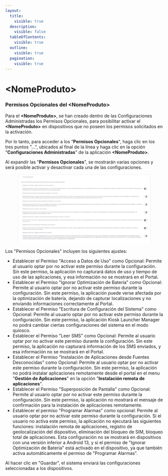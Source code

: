```yaml
---
layout:
  title:
    visible: true
  description:
    visible: false
  tableOfContents:
    visible: true
  outline:
    visible: true
  pagination:
    visible: true
---
```


# \<NomeProduto>

### Permisos Opcionales del \<NomeProduto>&#x20;

Para el **\<NomeProduto>**, se han creado dentro de las Configuraciones Administradas los Permisos Opcionales, para posibilitar activar el **\<NomeProduto>** en dispositivos que no poseen los permisos solicitados en la activación.

Por lo tanto, para acceder a los “**Permisos Opcionales**", haga clic en los tres puntos "...", ubicados al final de la línea y haga clic en la opción "**Configuraciones Administradas**" de la aplicación **\<NomeProduto>**.

Al expandir las "**Permisos Opcionales**", se mostrarán varias opciones y será posible activar y desactivar cada una de las configuraciones.

<figure><img src="../../../../.gitbook/assets/image (249).png" alt=""><figcaption></figcaption></figure>

Los "Permisos Opcionales" incluyen los siguientes ajustes:&#x20;

* Establecer el Permiso "Acceso a Datos de Uso" como Opcional: Permite al usuario optar por no activar este permiso durante la configuración. Sin este permiso, la aplicación no capturará datos de uso y tiempo de uso de las aplicaciones, y esa información no se mostrará en el Portal.&#x20;
* Establecer el Permiso "Ignorar Optimización de Batería" como Opcional: Permite al usuario optar por no activar este permiso durante la configuración. Sin este permiso, la aplicación puede verse afectada por la optimización de batería, dejando de capturar localizaciones y no enviando informaciones correctamente al Portal.&#x20;
* Establecer el Permiso "Escritura de Configuración del Sistema" como Opcional: Permite al usuario optar por no activar este permiso durante la configuración. Sin este permiso, la aplicación Kiosk Launcher Manager no podrá cambiar ciertas configuraciones del sistema en el modo quiosco.&#x20;
* Establecer el Permiso "Leer SMS" como Opcional: Permite al usuario optar por no activar este permiso durante la configuración. Sin este permiso, la aplicación no capturará información de los SMS enviados, y esa información no se mostrará en el Portal.&#x20;
* Establecer el Permiso "Instalación de Aplicaciones desde Fuentes Desconocidas" como Opcional: Permite al usuario optar por no activar este permiso durante la configuración. Sin este permiso, la aplicación no podrá instalar aplicaciones remotamente desde el portal en el menu "**Gestión de Aplicaciones**" en la opción "**Instalación remota de aplicaciones**".&#x20;
* Establecer el Permiso "Superposición de Pantalla" como Opcional: Permite al usuario optar por no activar este permiso durante la configuración. Sin este permiso, la aplicación no mostrará el mensaje de confirmación para la instalación de aplicaciones remotamente.
* Establecer el permiso "Programar Alarmas" como opcional: Permite al usuario optar por no activar este permiso durante la configuración. Si el usuario no activa este permiso, la aplicación no ejecutará las siguientes funciones: instalación remota de aplicaciones, registro de geolocalización del dispositivo, eliminación del bloqueo de SIM, bloqueo total de aplicaciones. Esta configuración no se mostrará en dispositivos con una versión inferior a Android 13, y si el permiso de "Ignorar Optimización de Batería" está activado en el dispositivo, ya que también activa automáticamente el permiso de "Programar Alarmas".

Al hacer clic en "Guardar", el sistema enviará las configuraciones seleccionadas a los dispositivos.
